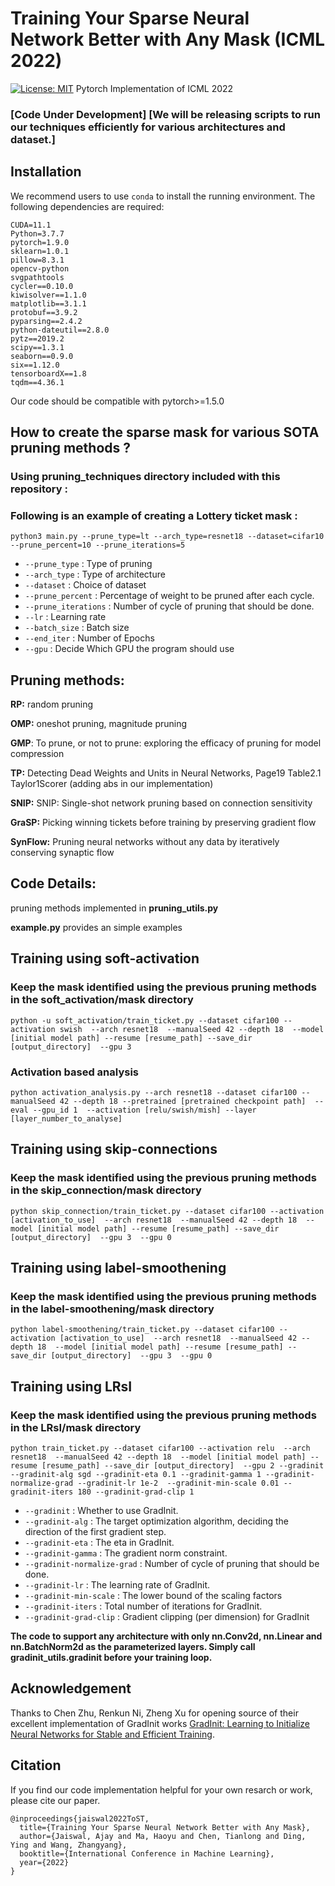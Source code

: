 # Training Your Sparse Neural Network Better with Any Mask (ICML 2022)
[![License: MIT](https://img.shields.io/badge/License-MIT-green.svg)](https://opensource.org/licenses/MIT)
Pytorch Implementation of ICML 2022 

### [Code Under Development] [We will be releasing scripts to run our techniques efficiently for various architectures and dataset.]

## Installation
We recommend users to use `conda` to install the running environment. The following dependencies are required:
```
CUDA=11.1
Python=3.7.7
pytorch=1.9.0
sklearn=1.0.1
pillow=8.3.1
opencv-python
svgpathtools
cycler==0.10.0
kiwisolver==1.1.0
matplotlib==3.1.1
protobuf==3.9.2
pyparsing==2.4.2
python-dateutil==2.8.0
pytz==2019.2
scipy==1.3.1
seaborn==0.9.0
six==1.12.0
tensorboardX==1.8
tqdm==4.36.1
```
Our code should be compatible with pytorch>=1.5.0


## How to create the sparse mask for various SOTA pruning methods ? 
### Using pruning_techniques directory included with this repository :
### Following is an example of creating a Lottery ticket mask :
```
python3 main.py --prune_type=lt --arch_type=resnet18 --dataset=cifar10 --prune_percent=10 --prune_iterations=5
```
- `--prune_type` : Type of pruning  
- `--arch_type`	 : Type of architecture
- `--dataset`	: Choice of dataset 
- `--prune_percent`	: Percentage of weight to be pruned after each cycle. 
- `--prune_iterations`	: Number of cycle of pruning that should be done. 
- `--lr`	: Learning rate 
- `--batch_size`	: Batch size 
- `--end_iter`	: Number of Epochs 
- `--gpu`	: Decide Which GPU the program should use 

## Pruning methods:

**RP:** random pruning

**OMP:** oneshot pruning, magnitude pruning

**GMP**: To prune, or not to prune: exploring the efficacy of pruning for model compression

**TP:** Detecting Dead Weights and Units in Neural Networks, Page19 Table2.1 Taylor1Scorer (adding abs in our implementation) 

**SNIP:** SNIP: Single-shot network pruning based on connection sensitivity

**GraSP:** Picking winning tickets before training by preserving gradient flow

**SynFlow:** Pruning neural networks without any data by iteratively conserving synaptic flow

## Code Details: 

pruning methods implemented in **pruning_utils.py**

**example.py** provides an simple examples

## Training using soft-activation
### Keep the mask identified using the previous pruning methods in the soft_activation/mask directory
```
python -u soft_activation/train_ticket.py --dataset cifar100 --activation swish  --arch resnet18  --manualSeed 42 --depth 18  --model [initial model path] --resume [resume_path] --save_dir [output_directory]  --gpu 3
```
### Activation based analysis
```
python activation_analysis.py --arch resnet18 --dataset cifar100 --manualSeed 42 --depth 18 --pretrained [pretrained checkpoint path]  --eval --gpu_id 1  --activation [relu/swish/mish] --layer [layer_number_to_analyse]
```
## Training using skip-connections
### Keep the mask identified using the previous pruning methods in the skip_connection/mask directory
```
python skip_connection/train_ticket.py --dataset cifar100 --activation [activation_to_use]  --arch resnet18  --manualSeed 42 --depth 18  --model [initial model path] --resume [resume_path] --save_dir [output_directory]  --gpu 3  --gpu 0
```

## Training using label-smoothening
### Keep the mask identified using the previous pruning methods in the label-smoothening/mask directory
```
python label-smoothening/train_ticket.py --dataset cifar100 --activation [activation_to_use]  --arch resnet18  --manualSeed 42 --depth 18  --model [initial model path] --resume [resume_path] --save_dir [output_directory]  --gpu 3  --gpu 0
```

## Training using LRsI
### Keep the mask identified using the previous pruning methods in the LRsI/mask directory
```
python train_ticket.py --dataset cifar100 --activation relu  --arch resnet18  --manualSeed 42 --depth 18  --model [initial model path] --resume [resume_path] --save_dir [output_directory]  --gpu 2 --gradinit  --gradinit-alg sgd --gradinit-eta 0.1 --gradinit-gamma 1 --gradinit-normalize-grad --gradinit-lr 1e-2  --gradinit-min-scale 0.01 --gradinit-iters 180 --gradinit-grad-clip 1  
```
- `--gradinit` : Whether to use GradInit. 
- `--gradinit-alg`	 : The target optimization algorithm, deciding the direction of the first gradient step.
- `--gradinit-eta`	: The eta in GradInit.
- `--gradinit-gamma`	: The gradient norm constraint.
- `--gradinit-normalize-grad`	: Number of cycle of pruning that should be done. 
- `--gradinit-lr`	: The learning rate of GradInit.
- `--gradinit-min-scale`	: The lower bound of the scaling factors
- `--gradinit-iters`	: Total number of iterations for GradInit.
- `--gradinit-grad-clip`	: Gradient clipping (per dimension) for GradInit

**The code to support any architecture with only nn.Conv2d, nn.Linear and nn.BatchNorm2d as the parameterized layers. Simply call gradinit_utils.gradinit before your training loop.**


## Acknowledgement
Thanks to Chen Zhu, Renkun Ni, Zheng Xu for opening source of their excellent implementation of GradInit works [GradInit: Learning to Initialize Neural Networks for Stable and Efficient Training](https://github.com/zhuchen03/gradinit?utm_source=catalyzex.com).

## Citation

If you find our code implementation helpful for your own resarch or work, please cite our paper.
```
@inproceedings{jaiswal2022ToST,
  title={Training Your Sparse Neural Network Better with Any Mask},
  author={Jaiswal, Ajay and Ma, Haoyu and Chen, Tianlong and Ding, Ying and Wang, Zhangyang},
  booktitle={International Conference in Machine Learning},
  year={2022}
}
```
